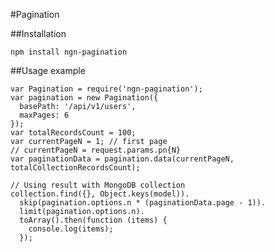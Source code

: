 #Pagination

##Installation

    npm install ngn-pagination
    
##Usage example

    var Pagination = require('ngn-pagination');
    var pagination = new Pagination({
      basePath: '/api/v1/users',
      maxPages: 6
    });
    var totalRecordsCount = 100;
    var currentPageN = 1; // first page
    // currentPageN = request.params.pn{N}
    var paginationData = pagination.data(currentPageN, totalCollectionRecordsCount);
    
    // Using result with MongoDB collection
    collection.find({}, Object.keys(model)).
      skip(pagination.options.n * (paginationData.page - 1)).
      limit(pagination.options.n).
      toArray().then(function (items) {
        console.log(items);
      });
    